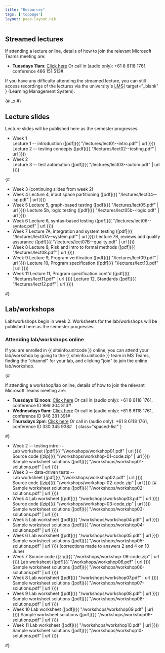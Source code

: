 ```yaml
---
title: "Resources"
tags: ['toppage']
layout: page-layout.njk
---
```


## Streamed lectures

If attending a lecture online, details of how
to join the relevant Microsoft Teams meeting are:

- **Tuesdays 11am**:
  [Click here](https://teams.microsoft.com/l/meetup-join/19%3abf7b28f2b615463e9ad26cc8fa1370ed%40thread.tacv2/1645692284503?context=%7b%22Tid%22%3a%2205894af0-cb28-46d8-8716-74cdb46e2226%22%2c%22Oid%22%3a%22e72c5de6-8733-4bc9-95bc-08b3eb1354a2%22%7d)
  Or call in (audio only): +61 8 6118 1761, conference 466 151 513#

If you have any difficulty attending the streamed lecture,
you can still access recordings of the lectures via the
university's [LMS][lms]{ target="_blank" } (Learning Management System).

{# _x #}

[lms]: http://www.lms.uwa.edu.au/


## Lecture slides

Lecture slides will be published here as the semester
progresses.

- Week 1\
  Lecture 1 -- introduction ([pdf]({{ "/lectures/lect01--intro.pdf" | url }}))\
  Lecture 2 -- testing concepts ([pdf]({{ "/lectures/lect02--testing.pdf" | url }}))
- Week 2 \
  Lecture 3 -- test automation ([pdf]({{ "/lectures/lect03--autom.pdf" | url }}))

{#
- Week 3
  (continuing slides from week 2)
- Week 4
  Lecture 4, input space partitioning ([pdf]({{ "/lectures/lect04--isp.pdf" | url }}))
- Week 5
  Lecture 5, graph-based testing ([pdf]({{ "/lectures/lect05.pdf" | url }}))
  Lecture 5b, logic testing ([pdf]({{ "/lectures/lect05b--logic.pdf" | url }}))
- Week 6
  Lecture 6, syntax-based testing ([pdf]({{ "/lectures/lect06--syntax.pdf" | url }}))
- Week 7
  Lecture 7A, integration and system testing ([pdf]({{ "/lectures/lect07A--system.pdf" | url }}))
  Lecture 7B, reviews and quality assurance ([pdf]({{ "/lectures/lect07B--quality.pdf" | url }}))
- Week 8
  Lecture 8, Risk and intro to formal methods ([pdf]({{ "/lectures/lect08.pdf" | url }}))
- Week 9
  Lecture 9, Program verification ([pdf]({{ "/lectures/lect09.pdf" | url }}))
  Lecture 10, Program specification ([pdf]({{ "/lectures/lect10.pdf" | url }}))
- Week 11
  Lecture 11, Program specification cont'd ([pdf]({{ "/lectures/lect11.pdf" | url }}))
  Lecture 12, Standards ([pdf]({{ "/lectures/lect12.pdf" | url }}))

#}

## Lab/workshops

Lab/workshops begin in week 2.
Worksheets for the lab/workshops will be published here as the semester
progresses.

### Attending lab/workshops online

If you are enrolled in {{ siteinfo.unitcode }} online,
you can attend your lab/workshop by going to the
{{ siteinfo.unitcode }} team in MS Teams, finding the
"channel" for your lab, and clicking "join"
to join the online lab/workshop.

{#

If attending a workshop/lab online, details of how
to join the relevant Microsoft Teams meeting are:

- **Tuesdays 12 noon**:
  [Click here](https://teams.microsoft.com/l/meetup-join/19%3a532e791d85b8469e8264524bacf5d283%40thread.tacv2/1614927592108?context=%7b%22Tid%22%3a%2205894af0-cb28-46d8-8716-74cdb46e2226%22%2c%22Oid%22%3a%22e72c5de6-8733-4bc9-95bc-08b3eb1354a2%22%7d)
  Or call in (audio only): +61 8 6118 1761, conference ID 999 304 813#  
- **Wednesdays 9am**:
  [Click here](https://teams.microsoft.com/l/meetup-join/19%3a242ae279c0e54c7d94973ce8a65630c3%40thread.tacv2/1615873670275?context=%7b%22Tid%22%3a%2205894af0-cb28-46d8-8716-74cdb46e2226%22%2c%22Oid%22%3a%22128db1d9-3ae1-4ba6-8c2b-13f85693a6ba%22%7d)
  Or call in (audio only): +61 8 6118 1761, conference ID 946 381 391#  
- **Thursdays 2pm**:
  [Click here](https://teams.microsoft.com/l/meetup-join/19%3a58a2e590d5164f6e97f826f3ee06189b%40thread.tacv2/1614928022425?context=%7b%22Tid%22%3a%2205894af0-cb28-46d8-8716-74cdb46e2226%22%2c%22Oid%22%3a%22e72c5de6-8733-4bc9-95bc-08b3eb1354a2%22%7d)
  Or call in (audio only): +61 8 6118 1761, conference ID 330 345 938#  
{ class="spaced-list" }

#}



- Week 2 -- testing intro -- \
  Lab worksheet ([pdf]({{ "/workshops/workshop01.pdf" | url }})) \
  Source code ([zip]({{ "/workshops/workshop-01-code.zip" | url }})) \
  Sample worksheet solutions ([pdf]({{ "/workshops/workshop01-solutions.pdf" | url }}))
- Week 3 -- data-driven tests -- \
  Lab worksheet ([pdf]({{ "/workshops/workshop02.pdf" | url }})) \
  Source code ([zip]({{ "/workshops/workshop-02-code.zip" | url }}))
{#
  Sample worksheet solutions ([pdf]({{ "/workshops/workshop02-solutions.pdf" | url }}))
- Week 4
  Lab worksheet ([pdf]({{ "/workshops/workshop03.pdf" | url }}))
  Source code ([zip]({{ "/workshops/workshop-03-code.zip" | url }}))
  Sample worksheet solutions ([pdf]({{ "/workshops/workshop03-solutions.pdf" | url }}))
- Week 5
  Lab worksheet ([pdf]({{ "/workshops/workshop04.pdf" | url }}))
  Sample worksheet solutions ([pdf]({{ "/workshops/workshop04-solutions.pdf" | url }}))
- Week 6
  Lab worksheet ([pdf]({{ "/workshops/workshop05.pdf" | url }}))
  Sample worksheet solutions ([pdf]({{ "/workshops/workshop05-solutions.pdf" | url }}))
  (corrections made to answers 2 and 4 on 10 June)
- Week 7
  Source code ([zip]({{ "/workshops/workshop-06-code.zip" | url }}))
  Lab worksheet ([pdf]({{ "/workshops/workshop06.pdf" | url }}))
  Sample worksheet solutions ([pdf]({{ "/workshops/workshop06-solutions.pdf" | url }}))
- Week 8
  Lab worksheet ([pdf]({{ "/workshops/workshop07.pdf" | url }}))
  Sample worksheet solutions ([pdf]({{ "/workshops/workshop07-solutions.pdf" | url }}))
- Week 9
  Lab worksheet ([pdf]({{ "/workshops/workshop08.pdf" | url }}))
  Sample worksheet solutions ([pdf]({{ "/workshops/workshop08-solutions.pdf" | url }}))
- Week 10
  Lab worksheet ([pdf]({{ "/workshops/workshop09.pdf" | url }}))
  Sample worksheet solutions ([pdf]({{ "/workshops/workshop09-solutions.pdf" | url }}))
- Week 11
  Lab worksheet ([pdf]({{ "/workshops/workshop10.pdf" | url }}))
  Sample worksheet solutions ([pdf]({{ "/workshops/workshop10-solutions.pdf" | url }}))

#}


